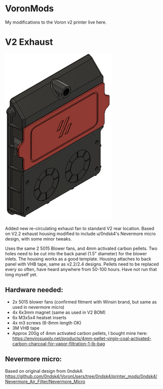 # VoronMods
My modifications to the Voron v2 printer live here. 


# V2 Exhaust
![picture](Images/1.PNG)

Added new re-circulating exhaust fan to standard V2 rear location. Based on V2.2 exhaust housing modified to include u/0ndsk4's Nevermore micro design, with some minor tweaks.

Uses the same 2 5015 Blower fans, and 4mm activated carbon pellets. Two holes need to be cut into the back panel (1.5" diameter) for the blower inlets. The housing works as a good template. Housing attaches to back panel with VHB tape, same as v2.2/2.4 designs. Pellets need to be replaced every so often, have heard anywhere from 50-100 hours. Have not run that long myself yet.

## Hardware needed:
- 2x 5015 blower fans (confirmed fitment with Winsin brand, but same as used in nevermore micro)
- 4x 6x3mm magnet (same as used in V2 BOM)
- 6x M3x5x4 heatset inserts
- 4x m3 screws (6-8mm length OK)
- 3M VHB tape
- Approx 200g of 4mm activated carbon pellets, I bought mine here:
https://envirosupply.net/products/4mm-pellet-virgin-coal-activated-carbon-charcoal-for-vapor-filtration-1-lb-bag

## Nevermore micro:
Based on original design from 0ndsk4:
https://github.com/0ndsk4/VoronUsers/tree/0ndsk4/printer_mods/0ndsk4/Nevermore_Air_Filter/Nevermore_Micro
